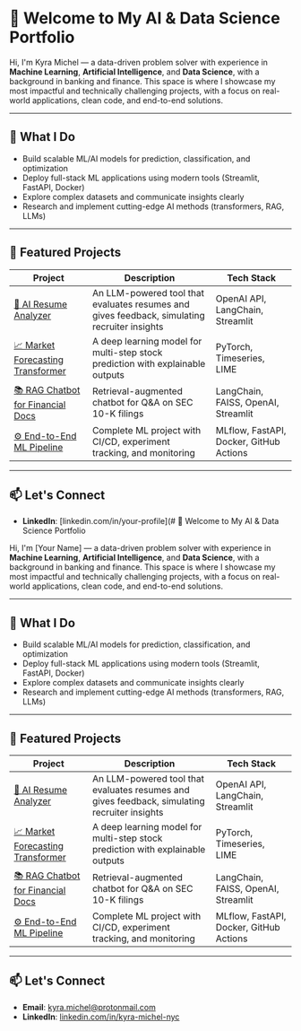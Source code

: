 # 👋 Welcome to My AI & Data Science Portfolio

Hi, I'm Kyra Michel — a data-driven problem solver with experience in **Machine Learning**, **Artificial Intelligence**, and **Data Science**, with a background in banking and finance. This space is where I showcase my most impactful and technically challenging projects, with a focus on real-world applications, clean code, and end-to-end solutions.

---

## 🧠 What I Do

- Build scalable ML/AI models for prediction, classification, and optimization
- Deploy full-stack ML applications using modern tools (Streamlit, FastAPI, Docker)
- Explore complex datasets and communicate insights clearly
- Research and implement cutting-edge AI methods (transformers, RAG, LLMs)

---

## 🚀 Featured Projects

| Project | Description | Tech Stack |
|--------|-------------|------------|
| [🧾 AI Resume Analyzer](./resume-analyzer) | An LLM-powered tool that evaluates resumes and gives feedback, simulating recruiter insights | OpenAI API, LangChain, Streamlit |
| [📈 Market Forecasting Transformer](./market-forecasting) | A deep learning model for multi-step stock prediction with explainable outputs | PyTorch, Timeseries, LIME |
| [📚 RAG Chatbot for Financial Docs](./finance-rag-chatbot) | Retrieval-augmented chatbot for Q&A on SEC 10-K filings | LangChain, FAISS, OpenAI, Streamlit |
| [⚙️ End-to-End ML Pipeline](./mlops-project) | Complete ML project with CI/CD, experiment tracking, and monitoring | MLflow, FastAPI, Docker, GitHub Actions |

---

## 📫 Let's Connect

 
- **LinkedIn**: [linkedin.com/in/your-profile](# 👋 Welcome to My AI & Data Science Portfolio

Hi, I'm [Your Name] — a data-driven problem solver with experience in **Machine Learning**, **Artificial Intelligence**, and **Data Science**, with a background in banking and finance. This space is where I showcase my most impactful and technically challenging projects, with a focus on real-world applications, clean code, and end-to-end solutions.

---

## 🧠 What I Do

- Build scalable ML/AI models for prediction, classification, and optimization
- Deploy full-stack ML applications using modern tools (Streamlit, FastAPI, Docker)
- Explore complex datasets and communicate insights clearly
- Research and implement cutting-edge AI methods (transformers, RAG, LLMs)

---

## 🚀 Featured Projects

| Project | Description | Tech Stack |
|--------|-------------|------------|
| [🧾 AI Resume Analyzer](./resume-analyzer) | An LLM-powered tool that evaluates resumes and gives feedback, simulating recruiter insights | OpenAI API, LangChain, Streamlit |
| [📈 Market Forecasting Transformer](./market-forecasting) | A deep learning model for multi-step stock prediction with explainable outputs | PyTorch, Timeseries, LIME |
| [📚 RAG Chatbot for Financial Docs](./finance-rag-chatbot) | Retrieval-augmented chatbot for Q&A on SEC 10-K filings | LangChain, FAISS, OpenAI, Streamlit |
| [⚙️ End-to-End ML Pipeline](./mlops-project) | Complete ML project with CI/CD, experiment tracking, and monitoring | MLflow, FastAPI, Docker, GitHub Actions |

---

## 📫 Let's Connect

- **Email**: kyra.michel@protonmail.com  
- **LinkedIn**: [linkedin.com/in/kyra-michel-nyc](https://www.linkedin.com/in/kyra-michel-nyc)

